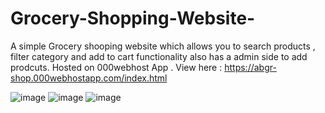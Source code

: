 # Grocery-Shopping-Website-

A simple Grocery shooping website which allows you to search products , filter category and add to cart functionality also has a admin side to add prodcuts. Hosted on 000webhost App . 
View here : https://abgr-shop.000webhostapp.com/index.html

![image](https://user-images.githubusercontent.com/68580881/147433304-032f042b-4935-425f-8a91-8dafbf6d485e.png)
![image](https://user-images.githubusercontent.com/68580881/147433329-b19077b0-004b-45f5-8d5c-98d53c1a7142.png)
![image](https://user-images.githubusercontent.com/68580881/147433360-aa045feb-9d87-4cf8-a280-f6fb41c6ed96.png)
